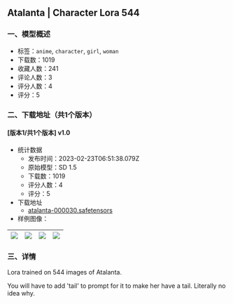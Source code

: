 ## Atalanta | Character Lora 544
### 一、模型概述

- 标签：`anime`, `character`, `girl`, `woman`
- 下载数：1019
- 收藏人数：241
- 评论人数：3
- 评分人数：4
- 评分：5

### 二、下载地址（共1个版本）

#### [版本1/共1个版本] v1.0

- 统计数据
  - 发布时间：2023-02-23T06:51:38.079Z
  - 原始模型：SD 1.5
  - 下载数：1019
  - 评分人数：4
  - 评分：5
- 下载地址
  - [atalanta-000030.safetensors](https://civitai.com/api/download/models/14184)
- 样例图像：

| <img src="https://image.civitai.com/xG1nkqKTMzGDvpLrqFT7WA/faf0b8af-e6aa-49cc-371c-0b9e1c10df00/width=450/138020.jpeg" /> | <img src="https://image.civitai.com/xG1nkqKTMzGDvpLrqFT7WA/ac667fc0-f074-450b-6616-a839eac3ae00/width=450/138023.jpeg" /> | <img src="https://image.civitai.com/xG1nkqKTMzGDvpLrqFT7WA/04136d9f-4100-48c5-4ffc-c35e2017e200/width=450/138022.jpeg" /> | <img src="https://image.civitai.com/xG1nkqKTMzGDvpLrqFT7WA/496735b2-ae89-463a-b2b2-0ebde8221000/width=450/138021.jpeg" /> |
| ---- | ---- | ---- | ---- |


### 三、详情
<p>Lora trained on 544 images of Atalanta.</p><p>You will have to add 'tail' to prompt for it to make her have a tail. Literally no idea why.</p>